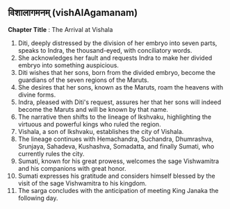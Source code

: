 ## विशालागमनम् (vishAlAgamanam)

**Chapter Title** : The Arrival at Vishala

1. Diti, deeply distressed by the division of her embryo into seven parts, speaks to Indra, the thousand-eyed, with conciliatory words.
2. She acknowledges her fault and requests Indra to make her divided embryo into something auspicious.
3. Diti wishes that her sons, born from the divided embryo, become the guardians of the seven regions of the Maruts.
4. She desires that her sons, known as the Maruts, roam the heavens with divine forms.
5. Indra, pleased with Diti's request, assures her that her sons will indeed become the Maruts and will be known by that name.
6. The narrative then shifts to the lineage of Ikshvaku, highlighting the virtuous and powerful kings who ruled the region.
7. Vishala, a son of Ikshvaku, establishes the city of Vishala.
8. The lineage continues with Hemachandra, Suchandra, Dhumrashva, Srunjaya, Sahadeva, Kushashva, Somadatta, and finally Sumati, who currently rules the city.
9. Sumati, known for his great prowess, welcomes the sage Vishwamitra and his companions with great honor.
10. Sumati expresses his gratitude and considers himself blessed by the visit of the sage Vishwamitra to his kingdom.
11. The sarga concludes with the anticipation of meeting King Janaka the following day.
